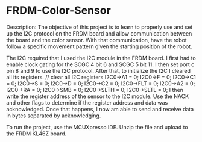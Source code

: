 # FRDM-Color-Sensor
Description: The objective of this project is to learn to properly use and set up the I2C protocol on the FRDM board and allow communication between the board and the color sensor. With that communication, have the robot follow a specific movement pattern given the starting position of the robot.

The I2C required that I used the I2C module in the FRDM board. I first had to enable clock gating for the SCGC 4 bit 6 and SCGC 5 bit 11. I then set port c pin 8 and 9 to use the I2C protocol. After that, to initialize the I2C I cleared all its registers.
    // clear all I2C registers
	I2C0->A1 = 0;
	I2C0->F = 0;
	I2C0->C1 = 0;
	I2C0->S = 0;
	I2C0->D = 0;
	I2C0->C2 = 0;
	I2C0->FLT = 0;
	I2C0->A2 = 0;
	I2C0->RA = 0;
	I2C0->SMB = 0;
	I2C0->SLTH = 0;
	I2C0->SLTL = 0;
I then write the register address of the sensor to the I2C module. Use the NACK and other flags to determine if the register address and data was acknowledged. Once that happens, I now am able to send and receive data in bytes separated by acknowledging.

To run the project, use the MCUXpresso IDE. Unzip the file and upload to the FRDM KL46Z  board.
